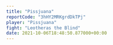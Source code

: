 ```yaml
---
title: "Pissjuana"
reportCode: "3hHY2MRKgrdDkTPj"
player: "Pissjuana"
fight: "Leotheras the Blind"
date: 2021-10-06T18:48:50.877000+00:00
---
```

